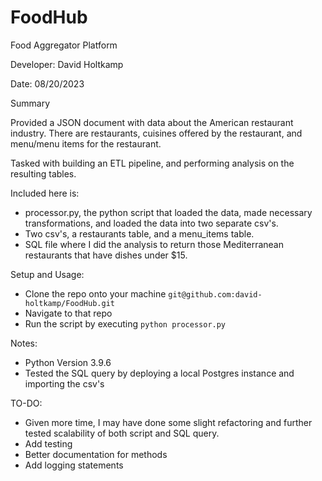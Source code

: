 # FoodHub
Food Aggregator Platform

Developer: David Holtkamp

Date: 08/20/2023

Summary 

Provided a JSON document with data about the American restaurant industry. There are restaurants, cuisines offered by the restaurant, and menu/menu items for the restaurant. 

Tasked with building an ETL pipeline, and performing analysis on the resulting tables. 

Included here is:
- processor.py, the python script that loaded the data, made necessary transformations, and loaded the data into two separate csv's. 
- Two csv's, a restaurants table, and a menu_items table.
- SQL file where I did the analysis to return those Mediterranean restaurants that have dishes under $15.

Setup and Usage: 
- Clone the repo onto your machine `git@github.com:david-holtkamp/FoodHub.git`
- Navigate to that repo
- Run the script by executing `python processor.py`

Notes: 
- Python Version 3.9.6
- Tested the SQL query by deploying a local Postgres instance and importing the csv's

TO-DO: 
- Given more time, I may have done some slight refactoring and further tested scalability of both script and SQL query. 
- Add testing
- Better documentation for methods
- Add logging statements

